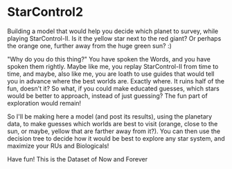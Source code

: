 # StarControl2
Building a model that would help you decide which planet to survey, while playing StarControl-II.
Is it the yellow star next to the red giant?
Or perhaps the orange one, further away from the huge green sun? :)

"Why do you do this thing?"
You have spoken the Words, and you have spoken them rightly.
Maybe like me, you replay StarControl-II from time to time, and maybe, also like me, you are loath to use guides that would tell you in advance where the best worlds are. Exactly where.
It ruins half of the fun, doesn't it?
So what, if you could make educated guesses, which stars would be better to approach, instead of just guessing?
The fun part of exploration would remain!

So I'll be making here a model (and post its results), using the planetary data, to make guesses which worlds are best to visit (orange, close to the sun, or maybe, yellow that are farther away from it?). You can then use the decision tree to decide how it would be best to explore any star system, and maximize your RUs and Biologicals!

Have fun!
This is the Dataset of Now and Forever
